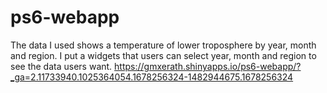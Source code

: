 # ps6-webapp
The data I used shows a temperature of lower troposphere by year, month and region. I put a widgets that users can select year, month and region to see the data users want.
https://gmxerath.shinyapps.io/ps6-webapp/?_ga=2.11733940.1025364054.1678256324-1482944675.1678256324
